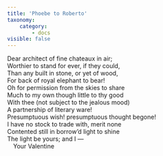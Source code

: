 ```yaml
---
title: 'Phoebe to Roberto'
taxonomy:
    category:
        - docs
visible: false
---
```


Dear architect of fine chateaux in air;  
Worthier to stand for ever, if they could,  
Than any built in stone, or yet of wood,  
For back of royal elephant to bear!  
Oh for permission from the skies to share  
Much to my own though little to thy good  
With thee (not subject to the jealous mood)  
A partnership of literary ware!  
Presumptuous wish! presumptuous thought begone!  
I have no stock to trade with, merit none  
Contented still in borrow’d light to shine  
The light be yours; and I —  
&emsp;Your Valentine